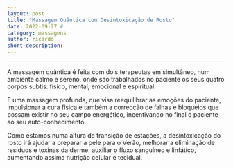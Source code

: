 ```yaml
---
layout: post
title: "Massagem Quântica com Desintoxicação de Rosto"
date: 2022-09-27 #
category: massagens
author: ricardo
short-description: 
---
```


-----

A massagem quântica é feita com dois terapeutas em simultâneo, num ambiente calmo e sereno, onde são trabalhados no paciente os seus quatro corpos subtis: físico, mental, emocional e espiritual.

E uma massagem profunda, que visa reequilibrar as emoções do paciente, impulsionar a cura física e também a correcção de falhas e bloqueios que possam existir no seu campo energético, incentivando no final o paciente ao seu auto-conhecimento.

Como estamos numa altura de transição de estações, a desintoxicação do rosto irá ajudar a preparar a pele para o Verão, melhorar a eliminação de resíduos e toxinas da derme, auxiliar o fluxo sanguíneo e linfático, aumentando assima nutrição celular e tecidual.